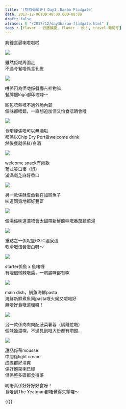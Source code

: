 ```yaml
---
title: '[抱抱葡萄牙] Day3：Barão Fladgate'
date: 2017-12-06T09:48:00.000+08:00
draft: false
aliases: [ "/2017/12/day3barao-fladgate.html" ]
tags : [flavor - 行膳積腹, flavor - 飲！, travel-葡萄牙]
---
```


夠鐘食晏喇啦啦啦  

![](/images/portugal3g1.jpg)

雖然佢哋周圍走  
不過今餐唔係食孔雀  

![](/images/portugal3g2.jpg)

咁係因為佢哋係餐廳吉祥物嘛  
餐牌個logo都印咗㗎～  
  
啲包唔熱嘅不過外脆內韌  
個味都唔錯，一直想追加但又怕食唔晒會嘥  

![](/images/portugal3g3.jpg)

食嘢梗係唔可以無酒啦  
都係以Chip Dry Port做welcome drink  
然後餐就係紅/白酒  

![](/images/portugal3g4.jpg)

welcome snack有兩款  
葡式笑口棗（誤）  
滿滿嘅芝麻好香口  

![](/images/portugal3g5.jpg)

另一款係酥皮魚蓉在加啲魚子  
味道同質地都好豐富  

![](/images/portugal3g6.jpg)

個湯係味道濃唔會太甜帶新鮮酸味嘅番茄蔬菜湯  

![](/images/portugal3g7.jpg)

重點之一係呢隻63°C溫泉蛋  
軟滑嘅蛋黃蛋白呀～  

![](/images/portugal3g.jpg)

starter係魚 x 魚啫喱  
有埋個微辣嘅醬，一啲腥味都冇㗎  

![](/images/portugal3g8.jpg)

main dish，鯛魚海鮮pasta  
海鮮新鮮煮魚同pasta嘅火候又啱啱好  
無唔好食嘅道理囉！  

![](/images/portugal3g9.jpg)

另一款係肉肉肉配菠菜薯蓉（隔離位嘅）  
個味幾濃㗎，不過見到咁大份都有啲飽...  

![](/images/portugal3g10.jpg)

甜品係莓mousse  
中間係light cream  
成碟都好清爽  
係好飽架喇已經  
但係整多碟都食得落  
  
  
啲嘢真係好好好好食呀！  
食唔到The Yeatman都唔覺得失望囉～  
  

{{<portugal>}}  
